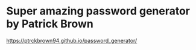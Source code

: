# Super amazing password generator by Patrick Brown 
https://ptrckbrown94.github.io/password_generator/